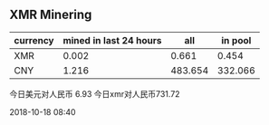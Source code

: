 ## XMR Minering

|currency|mined in last 24 hours|all|in pool|
|---|---|---|---|
|XMR|0.002|0.661|0.454|
|CNY|1.216|483.654|332.066|

今日美元对人民币 6.93	今日xmr对人民币731.72


2018-10-18 08:40